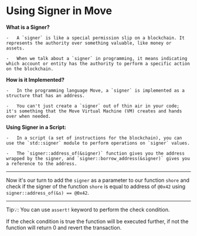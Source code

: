 # Using Signer in Move

 **What is a Signer?**

    -   A `signer` is like a special permission slip on a blockchain. It represents the authority over something valuable, like money or assets.

    -   When we talk about a `signer` in programming, it means indicating which account or entity has the authority to perform a specific action on the blockchain.

 **How is it Implemented?**

    -   In the programming language Move, a `signer` is implemented as a structure that has an address.

    -   You can't just create a `signer` out of thin air in your code; it's something that the Move Virtual Machine (VM) creates and hands over when needed.

**Using Signer in a Script:**

    -   In a script (a set of instructions for the blockchain), you can use the `std::signer` module to perform operations on `signer` values.

    -   The `signer::address_of(&signer)` function gives you the address wrapped by the signer, and `signer::borrow_address(&signer)` gives you a reference to the address.

---

Now it's our turn to add the `signer` as a parameter to our function `shore` and check if the signer of the function `shore` is equal to address of `@0x42` using `signer::address_of(&s) == @0x42`.

---

Tip💡: You can use `assert!` keyword to perform the check condition.

If the check condition is true the function will be executed further, if not the function will return 0 and revert the transaction.






